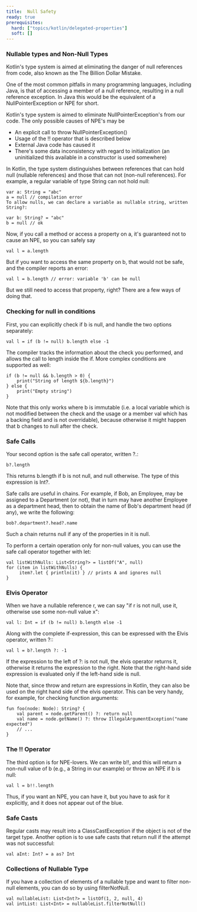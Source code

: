 ```yaml
---
title:  Null Safety
ready: true
prerequisites:
  hard: ["topics/kotlin/delegated-properties"]
  soft: []
---
```

### Nullable types and Non-Null Types
Kotlin's type system is aimed at eliminating the danger of null references from code, also known as the The Billion Dollar Mistake.

One of the most common pitfalls in many programming languages, including Java, is that of accessing a member of a null reference, resulting in a null reference exception. In Java this would be the equivalent of a NullPointerException or NPE for short.

Kotlin's type system is aimed to eliminate NullPointerException's from our code. The only possible causes of NPE's may be

- An explicit call to throw NullPointerException()
- Usage of the !! operator that is described below
- External Java code has caused it
- There's some data inconsistency with regard to initialization (an uninitialized this available in a constructor is used somewhere)

In Kotlin, the type system distinguishes between references that can hold null (nullable references) and those that can not (non-null references). For example, a regular variable of type String can not hold null:
```
var a: String = "abc"
a = null // compilation error
To allow nulls, we can declare a variable as nullable string, written String?:
```

```
var b: String? = "abc"
b = null // ok
```
Now, if you call a method or access a property on a, it's guaranteed not to cause an NPE, so you can safely say

```
val l = a.length
```

But if you want to access the same property on b, that would not be safe, and the compiler reports an error:

```
val l = b.length // error: variable 'b' can be null
```

But we still need to access that property, right? There are a few ways of doing that.

### Checking for null in conditions
First, you can explicitly check if b is null, and handle the two options separately:
```
val l = if (b != null) b.length else -1
```
The compiler tracks the information about the check you performed, and allows the call to length inside the if. More complex conditions are supported as well:
```
if (b != null && b.length > 0) {
    print("String of length ${b.length}")
} else {
    print("Empty string")
}
```

Note that this only works where b is immutable (i.e. a local variable which is not modified between the check and the usage or a member val which has a backing field and is not overridable), because otherwise it might happen that b changes to null after the check.

### Safe Calls
Your second option is the safe call operator, written ?.:
```
b?.length
```
This returns b.length if b is not null, and null otherwise. The type of this expression is Int?.

Safe calls are useful in chains. For example, if Bob, an Employee, may be assigned to a Department (or not), that in turn may have another Employee as a department head, then to obtain the name of Bob's department head (if any), we write the following:
```
bob?.department?.head?.name
```
Such a chain returns null if any of the properties in it is null.

To perform a certain operation only for non-null values, you can use the safe call operator together with let:
```
val listWithNulls: List<String?> = listOf("A", null)
for (item in listWithNulls) {
     item?.let { println(it) } // prints A and ignores null
}
```
### Elvis Operator
When we have a nullable reference r, we can say "if r is not null, use it, otherwise use some non-null value x":
```
val l: Int = if (b != null) b.length else -1
```
Along with the complete if-expression, this can be expressed with the Elvis operator, written ?::
```
val l = b?.length ?: -1
```
If the expression to the left of ?: is not null, the elvis operator returns it, otherwise it returns the expression to the right. Note that the right-hand side expression is evaluated only if the left-hand side is null.

Note that, since throw and return are expressions in Kotlin, they can also be used on the right hand side of the elvis operator. This can be very handy, for example, for checking function arguments:
```
fun foo(node: Node): String? {
    val parent = node.getParent() ?: return null
    val name = node.getName() ?: throw IllegalArgumentException("name expected")
    // ...
}
```
### The !! Operator
The third option is for NPE-lovers. We can write b!!, and this will return a non-null value of b (e.g., a String in our example) or throw an NPE if b is null:
```
val l = b!!.length
```
Thus, if you want an NPE, you can have it, but you have to ask for it explicitly, and it does not appear out of the blue.

### Safe Casts
Regular casts may result into a ClassCastException if the object is not of the target type. Another option is to use safe casts that return null if the attempt was not successful:
```
val aInt: Int? = a as? Int
```
### Collections of Nullable Type

If you have a collection of elements of a nullable type and want to filter non-null elements, you can do so by using filterNotNull.
```
val nullableList: List<Int?> = listOf(1, 2, null, 4)
val intList: List<Int> = nullableList.filterNotNull()
```
